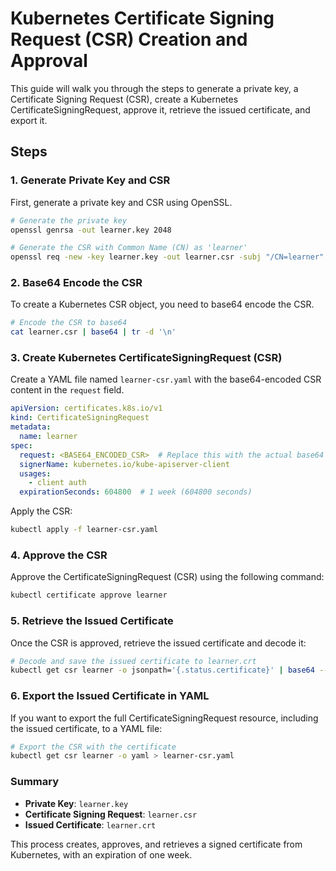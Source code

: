 
# Kubernetes Certificate Signing Request (CSR) Creation and Approval

This guide will walk you through the steps to generate a private key, a Certificate Signing Request (CSR), create a Kubernetes CertificateSigningRequest, approve it, retrieve the issued certificate, and export it.

## Steps

### 1. Generate Private Key and CSR

First, generate a private key and CSR using OpenSSL.

```bash
# Generate the private key
openssl genrsa -out learner.key 2048

# Generate the CSR with Common Name (CN) as 'learner'
openssl req -new -key learner.key -out learner.csr -subj "/CN=learner"
```

### 2. Base64 Encode the CSR

To create a Kubernetes CSR object, you need to base64 encode the CSR.

```bash
# Encode the CSR to base64
cat learner.csr | base64 | tr -d '\n'
```

### 3. Create Kubernetes CertificateSigningRequest (CSR)

Create a YAML file named `learner-csr.yaml` with the base64-encoded CSR content in the `request` field.

```yaml
apiVersion: certificates.k8s.io/v1
kind: CertificateSigningRequest
metadata:
  name: learner
spec:
  request: <BASE64_ENCODED_CSR>  # Replace this with the actual base64 encoded CSR
  signerName: kubernetes.io/kube-apiserver-client
  usages:
    - client auth
  expirationSeconds: 604800  # 1 week (604800 seconds)
```

Apply the CSR:

```bash
kubectl apply -f learner-csr.yaml
```

### 4. Approve the CSR

Approve the CertificateSigningRequest (CSR) using the following command:

```bash
kubectl certificate approve learner
```

### 5. Retrieve the Issued Certificate

Once the CSR is approved, retrieve the issued certificate and decode it:

```bash
# Decode and save the issued certificate to learner.crt
kubectl get csr learner -o jsonpath='{.status.certificate}' | base64 --decode > learner.crt
```

### 6. Export the Issued Certificate in YAML

If you want to export the full CertificateSigningRequest resource, including the issued certificate, to a YAML file:

```bash
# Export the CSR with the certificate
kubectl get csr learner -o yaml > learner-csr.yaml
```

### Summary

- **Private Key**: `learner.key`
- **Certificate Signing Request**: `learner.csr`
- **Issued Certificate**: `learner.crt`

This process creates, approves, and retrieves a signed certificate from Kubernetes, with an expiration of one week.

